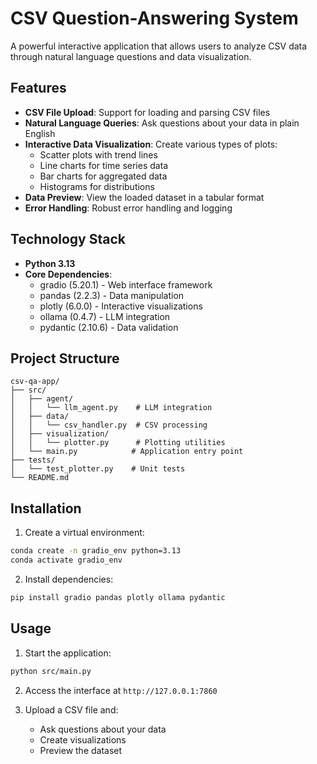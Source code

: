 # CSV Question-Answering System

A powerful interactive application that allows users to analyze CSV data through natural language questions and data visualization.

## Features

- **CSV File Upload**: Support for loading and parsing CSV files
- **Natural Language Queries**: Ask questions about your data in plain English
- **Interactive Data Visualization**: Create various types of plots:
    - Scatter plots with trend lines
    - Line charts for time series data
    - Bar charts for aggregated data 
    - Histograms for distributions
- **Data Preview**: View the loaded dataset in a tabular format
- **Error Handling**: Robust error handling and logging

## Technology Stack

- **Python 3.13**
- **Core Dependencies**:
    - gradio (5.20.1) - Web interface framework
    - pandas (2.2.3) - Data manipulation
    - plotly (6.0.0) - Interactive visualizations
    - ollama (0.4.7) - LLM integration
    - pydantic (2.10.6) - Data validation

## Project Structure

```
csv-qa-app/
├── src/
│   ├── agent/
│   │   └── llm_agent.py    # LLM integration
│   ├── data/
│   │   └── csv_handler.py  # CSV processing
│   ├── visualization/
│   │   └── plotter.py      # Plotting utilities
│   └── main.py            # Application entry point
├── tests/
│   └── test_plotter.py    # Unit tests
└── README.md
```

## Installation

1. Create a virtual environment:
```bash
conda create -n gradio_env python=3.13
conda activate gradio_env
```

2. Install dependencies:
```bash
pip install gradio pandas plotly ollama pydantic
```

## Usage

1. Start the application:
```bash
python src/main.py
```

2. Access the interface at `http://127.0.0.1:7860`

3. Upload a CSV file and:
     - Ask questions about your data
     - Create visualizations
     - Preview the dataset


